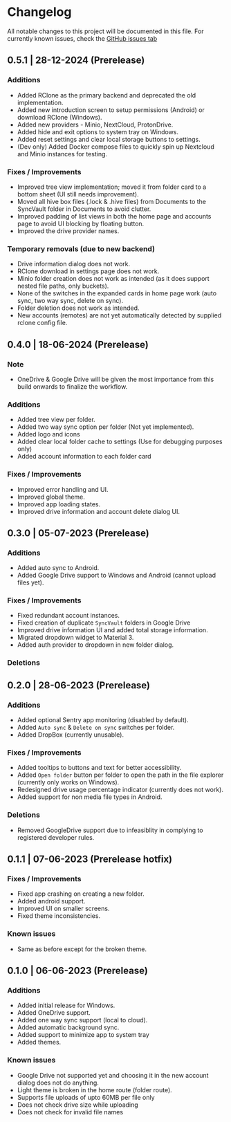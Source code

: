 # Changelog

All notable changes to this project will be documented in this file.
For currently known issues, check the [GitHub issues tab](https://github.com/dhzdhd/SyncVault/issues?q=is%3Aopen+is%3Aissue+label%3Abug)

## 0.5.1 | 28-12-2024 (Prerelease)

### Additions

- Added RClone as the primary backend and deprecated the old implementation.
- Added new introduction screen to setup permissions (Android) or download RClone (Windows).
- Added new providers - Minio, NextCloud, ProtonDrive.
- Added hide and exit options to system tray on Windows.
- Added reset settings and clear local storage buttons to settings.
- (Dev only) Added Docker compose files to quickly spin up Nextcloud and Minio instances for testing.

### Fixes / Improvements

- Improved tree view implementation; moved it from folder card to a bottom sheet (UI still needs improvement).
- Moved all hive box files (.lock & .hive files) from Documents to the SyncVault folder in Documents to avoid clutter.
- Improved padding of list views in both the home page and accounts page to avoid UI blocking by floating button.
- Improved the drive provider names.

### Temporary removals (due to new backend)

- Drive information dialog does not work.
- RClone download in settings page does not work.
- Minio folder creation does not work as intended (as it does support nested file paths, only buckets).
- None of the switches in the expanded cards in home page work (auto sync, two way sync, delete on sync).
- Folder deletion does not work as intended.
- New accounts (remotes) are not yet automatically detected by supplied rclone config file.

## 0.4.0 | 18-06-2024 (Prerelease)

### Note

- OneDrive & Google Drive will be given the most importance from this build onwards to finalize the workflow.

### Additions

- Added tree view per folder.
- Added two way sync option per folder (Not yet implemented).
- Added logo and icons
- Added clear local folder cache to settings (Use for debugging purposes only)
- Added account information to each folder card

### Fixes / Improvements

- Improved error handling and UI.
- Improved global theme.
- Improved app loading states.
- Improved drive information and account delete dialog UI.

## 0.3.0 | 05-07-2023 (Prerelease)

### Additions

- Added auto sync to Android.
- Added Google Drive support to Windows and Android (cannot upload files yet).

### Fixes / Improvements

- Fixed redundant account instances.
- Fixed creation of duplicate `SyncVault` folders in Google Drive
- Improved drive information UI and added total storage information.
- Migrated dropdown widget to Material 3.
- Added auth provider to dropdown in new folder dialog.

### Deletions

## 0.2.0 | 28-06-2023 (Prerelease)

### Additions

- Added optional Sentry app monitoring (disabled by default).
- Added `Auto sync` & `Delete on sync` switches per folder.
- Added DropBox (currently unusable).

### Fixes / Improvements

- Added tooltips to buttons and text for better accessibility.
- Added `Open folder` button per folder to open the path in the file explorer (currently only works on Windows).
- Redesigned drive usage percentage indicator (currently does not work).
- Added support for non media file types in Android.

### Deletions

- Removed GoogleDrive support due to infeasiblity in complying to registered developer rules.

## 0.1.1 | 07-06-2023 (Prerelease hotfix)

### Fixes / Improvements

- Fixed app crashing on creating a new folder.
- Added android support.
- Improved UI on smaller screens.
- Fixed theme inconsistencies.

### Known issues

- Same as before except for the broken theme.

## 0.1.0 | 06-06-2023 (Prerelease)

### Additions

- Added initial release for Windows.
- Added OneDrive support.
- Added one way sync support (local to cloud).
- Added automatic background sync.
- Added support to minimize app to system tray
- Added themes.

### Known issues

- Google Drive not supported yet and choosing it in the new account dialog does not do anything.
- Light theme is broken in the home route (folder route).
- Supports file uploads of upto 60MB per file only
- Does not check drive size while uploading
- Does not check for invalid file names
